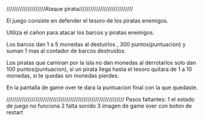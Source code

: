 ////////////////////Ataque pirata////////////////////////////

El juego consiste en defender el tesoro de los piratas enemigos.

Utiliza el cañon para atacar los barcos y piratas enemigos.

Los barcos dan 1 a 5 monedas al destuirlos , 300 puntos(puntuacion) y suman 1 mas al contador de barcos destruidos.

Los piratas que caminan por la isla no dan monedas al derrotarlos solo dan 100 puntos(puntuacion), si un pirata llega hasta el tesoro quitara de 1 a 10 monedas, si te quedas sin monedas pierdes.

En la pantalla de game over te dara la puntuacion final con la que quedaste.

/////////////////////////////////////////////////////////////
Pasos faltantes:
1 el estado de juego no funciona 
2 falta sonido 
3 imagen de game over con boton de restart